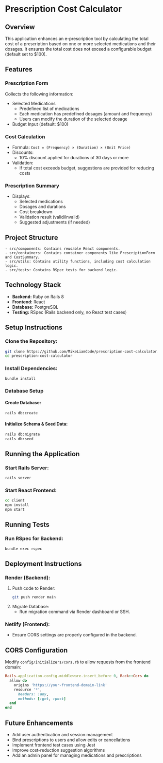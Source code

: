 # Prescription Cost Calculator

## Overview
This application enhances an e-prescription tool by calculating the total cost of a prescription based on one or more selected medications and their dosages. It ensures the total cost does not exceed a configurable budget (default set to $100).

## Features
### Prescription Form
Collects the following information:
- Selected Medications
  - Predefined list of medications
  - Each medication has predefined dosages (amount and frequency)
  - Users can modify the duration of the selected dosage
- Budget Input (default: $100)

### Cost Calculation
- Formula: `Cost = (Frequency) × (Duration) × (Unit Price)`
- Discounts:
  - 10% discount applied for durations of 30 days or more
- Validation:
  - If total cost exceeds budget, suggestions are provided for reducing costs

### Prescription Summary
- Displays:
  - Selected medications
  - Dosages and durations
  - Cost breakdown
  - Validation result (valid/invalid)
  - Suggested adjustments (if needed)

## Project Structure
```
- src/components: Contains reusable React components.
- src/containers: Contains container components like PrescriptionForm and CostSummary.
- src/utils: Contains utility functions, including cost calculation logic.
- src/tests: Contains RSpec tests for backend logic.
```

## Technology Stack
- **Backend:** Ruby on Rails 8
- **Frontend:** React
- **Database:** PostgreSQL
- **Testing:** RSpec (Rails backend only, no React test cases)

## Setup Instructions
### Clone the Repository:
```sh
git clone https://github.com/MikeLiamCode/prescription-cost-calculator.git
cd prescription-cost-calculator
```

### Install Dependencies:
```sh
bundle install
```

### Database Setup
#### Create Database:
```sh
rails db:create
```
#### Initialize Schema & Seed Data:
```sh
rails db:migrate
rails db:seed
```

## Running the Application
### Start Rails Server:
```sh
rails server
```
### Start React Frontend:
```sh
cd client
npm install
npm start
```

## Running Tests
### Run RSpec for Backend:
```sh
bundle exec rspec
```

## Deployment Instructions
### Render (Backend):
1. Push code to Render:
   ```sh
   git push render main
   ```
2. Migrate Database:
   - Run migration command via Render dashboard or SSH.

### Netlify (Frontend):
- Ensure CORS settings are properly configured in the backend.

## CORS Configuration
Modify `config/initializers/cors.rb` to allow requests from the frontend domain:
```ruby
Rails.application.config.middleware.insert_before 0, Rack::Cors do
  allow do
    origins 'https://your-frontend-domain-link'
    resource '*',
      headers: :any,
      methods: [:get, :post]
  end
end
```

## Future Enhancements
- Add user authentication and session management
- Bind prescriptions to users and allow edits or cancellations
- Implement frontend test cases using Jest
- Improve cost-reduction suggestion algorithms
- Add an admin panel for managing medications and prescriptions

